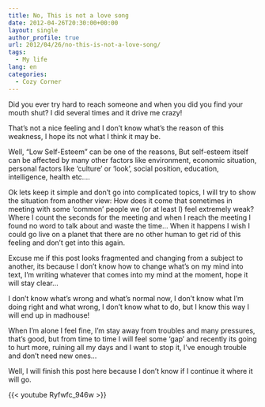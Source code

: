 ```yaml
---
title: No, This is not a love song
date: 2012-04-26T20:30:00+00:00
layout: single
author_profile: true
url: 2012/04/26/no-this-is-not-a-love-song/
tags:
  - My life
lang: en
categories: 
  - Cozy Corner
---
```

Did you ever try hard to reach someone and when you did you find your mouth shut? I did several times and it drive me crazy!

That’s not a nice feeling and I don’t know what’s the reason of this weakness, I hope its not what I think it may be.

Well, “Low Self-Esteem” can be one of the reasons, But self-esteem itself can be affected by many other factors like environment, economic situation, personal factors like ‘culture’ or ‘look’, social position, education, intelligence, health etc.…

Ok lets keep it simple and don’t go into complicated topics, I will try to show the situation from another view: How does it come that sometimes in meeting with some ‘common’ people we (or at least I) feel extremely weak? Where I count the seconds for the meeting and when I reach the meeting I found no word to talk about and waste the time… When it happens I wish I could go live on a planet that there are no other human to get rid of this feeling and don’t get into this again.

Excuse me if this post looks fragmented and changing from a subject to another, its because I don’t know how to change what’s on my mind into text, I’m writing whatever that comes into my mind at the moment, hope it will stay clear…

I don’t know what’s wrong and what’s normal now, I don’t know what I’m doing right and what wrong, I don’t know what to do, but I know this way I will end up in madhouse!

When I’m alone I feel fine, I’m stay away from troubles and many pressures, that’s good, but from time to time I will feel some ‘gap’ and recently its going to hurt more, ruining all my days and I want to stop it, I’ve enough trouble and don’t need new ones…

Well, I will finish this post here because I don’t know if I continue it where it will go.

{{< youtube Ryfwfc_946w >}}
